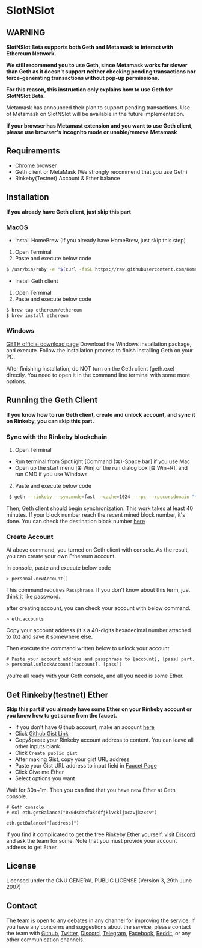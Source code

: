 # SlotNSlot

## WARNING
**SlotNSlot Beta supports both Geth and Metamask to interact with Ethereum Network.**

**We still recommend you to use Geth, since Metamask works far slower than Geth as it doesn't support neither checking pending transactions nor force-generating transactions without pop-up permissions.**

**For this reason, this instruction only explains how to use Geth for SlotNSlot Beta.**

Metamask has announced their plan to support pending transactions. Use of Metamask on SlotNSlot will be available in the future implementation.

**If your browser has Metamast extension and you want to use Geth client, please use browser's incognito mode or unable/remove Metamask**

## Requirements
- [Chrome browser](https://www.google.co.kr/chrome/browser/)
- Geth client or MetaMask (We strongly recommend that you use Geth)
- Rinkeby(Testnet) Account & Ether balance

## Installation
**If you already have Geth client, just skip this part**

### MacOS
- Install HomeBrew (If you already have HomeBrew, just skip this step)
1. Open Terminal
2. Paste and execute below code

```bash
$ /usr/bin/ruby -e "$(curl -fsSL https://raw.githubusercontent.com/Homebrew/install/master/install)"
```

- Install Geth client
1. Open Terminal
2. Paste and execute below code

```bash
$ brew tap ethereum/ethereum
$ brew install ethereum
```

### Windows

[GETH official download page](https://geth.ethereum.org/downloads/)
Download the Windows installation package, and execute. Follow the installation process to finish installing Geth on your PC.

After finishing installation, do NOT turn on the Geth client (geth.exe) directly. You need to open it in the command line terminal with some more options.

## Running the Geth Client
**If you know how to run Geth client, create and unlock account, and sync it on Rinkeby, you can skip this part.**

### Sync with the Rinkeby blockchain

1. Open Terminal
 - Run terminal from Spotlight [Command (⌘)-Space bar] if you use Mac
 - Open up the start menu [⊞ Win] or the run dialog box [⊞ Win+R], and run CMD if you use Windows
2. Paste and execute below code

```bash
 $ geth --rinkeby --syncmode=fast --cache=1024 --rpc --rpccorsdomain "*" --rpcapi personal,eth,net,web3 console
 ```

Then, Geth client should begin synchronization.
This work takes at least 40 minutes. If your block number reach the recent mined block number, it's done.
You can check the destination block number [here](https://www.rinkeby.io/)

### Create Account
At above command, you turned on Geth client with console.
As the result, you can create your own Ethereum account.

In console, paste and execute below code
```
> personal.newAccount()
```

This command requires `Passphrase`.
If you don't know about this term, just think it like password.

after creating account, you can check your account with below command.

```
> eth.accounts
```

Copy your account address (it's a 40-digits hexadecimal number attached to 0x) and save it somewhere else.

Then execute the command written below to unlock your account.

```
# Paste your account address and passphrase to [account], [pass] part.
> personal.unlockAccount([account], [pass])
```

you're all ready with your Geth console, and all you need is some Ether.

## Get Rinkeby(testnet) Ether
**Skip this part if you already have some Ether on your Rinkeby account or you know how to get some from the faucet.**

- If you don't have Github account, make an account [here](https://github.com/join)
- Click [Github Gist Link](https://gist.github.com/)
- Copy&paste your Rinkeby account address to content. You can leave all other inputs blank.
- Click `Create public gist`
- After making Gist, copy your gist URL address
- Paste your Gist URL address to input field in [Faucet Page](https://faucet.rinkeby.io/)
- Click Give me Ether
- Select options you want

Wait for 30s~1m. Then you can find that you have new Ether at Geth console.

```
# Geth console
# ex) eth.getBalance("0x0dsdakfaksdfjklvckljxczvjkzxcv")

eth.getBalance("[address]")
```

If you find it complicated to get the free Rinkeby Ether yourself, visit [Discord](https://discord.gg/f97RkQf) and ask the team for some. Note that you must provide your account address to get Ether.

## License
Licensed under the GNU GENERAL PUBLIC LICENSE (Version 3, 29th June 2007)

## Contact
The team is open to any debates in any channel for improving the service. If you have any concerns and suggestions about the service, please contact the team with [Github](https://github.com/SlotNSlot/SlotNSlot), [Twitter](https://twitter.com/slotnslot), [Discord](https://discord.gg/f97RkQf), [Telegram](https://t.me/slotnslot_ico), [Facebook](https://www.facebook.com/slotnslot.eth), [Reddit](https://www.reddit.com/r/SlotNSlot/), or any other communication channels.
